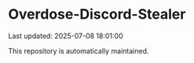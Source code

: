 # Overdose-Discord-Stealer

Last updated: 2025-07-08 18:01:00

This repository is automatically maintained.
